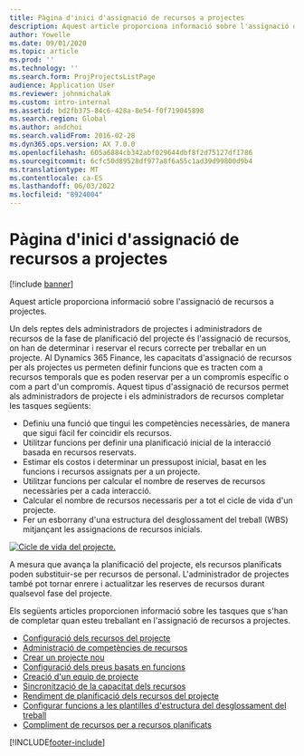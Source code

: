 ```yaml
---
title: Pàgina d'inici d'assignació de recursos a projectes
description: Aquest article proporciona informació sobre l'assignació de recursos a projectes.
author: Yowelle
ms.date: 09/01/2020
ms.topic: article
ms.prod: ''
ms.technology: ''
ms.search.form: ProjProjectsListPage
audience: Application User
ms.reviewer: johnmichalak
ms.custom: intro-internal
ms.assetid: bd2fb375-84c6-428a-8e54-f0f719045898
ms.search.region: Global
ms.author: andchoi
ms.search.validFrom: 2016-02-28
ms.dyn365.ops.version: AX 7.0.0
ms.openlocfilehash: 605a6884cb342abf029644dbf8f2d75127df1786
ms.sourcegitcommit: 6cfc50d89528df977a8f6a55c1ad39d99800d9b4
ms.translationtype: MT
ms.contentlocale: ca-ES
ms.lasthandoff: 06/03/2022
ms.locfileid: "8924004"
---
```

# <a name="project-resourcing-home-page"></a>Pàgina d'inici d'assignació de recursos a projectes

[!include [banner](../includes/banner.md)]

Aquest article proporciona informació sobre l'assignació de recursos a projectes.

Un dels reptes dels administradors de projectes i administradors de recursos de la fase de planificació del projecte és l'assignació de recursos, on han de determinar i reservar el recurs correcte per treballar en un projecte. Al Dynamics 365 Finance, les capacitats d'assignació de recursos per als projectes us permeten definir funcions que es tracten com a recursos temporals que es poden reservar per a un compromís específic o com a part d'un compromís. Aquest tipus d'assignació de recursos permet als administradors de projecte i els administradors de recursos completar les tasques següents:

- Definiu una funció que tingui les competències necessàries, de manera que sigui fàcil fer coincidir els recursos.
- Utilitzar funcions per definir una planificació inicial de la interacció basada en recursos reservats.
- Estimar els costos i determinar un pressupost inicial, basat en les funcions i recursos assignats per a un projecte.
- Utilitzar funcions per calcular el nombre de reserves de recursos necessàries per a cada interacció.
- Calcular el nombre de recursos necessaris per a tot el cicle de vida d'un projecte.
- Fer un esborrany d'una estructura del desglossament del treball (WBS) mitjançant les assignacions de recursos inicials.

[![Cicle de vida del projecte.](./media/projectresourcing02-1024x812.jpg)](./media/projectresourcing02.jpg)

A mesura que avança la planificació del projecte, els recursos planificats poden substituir-se per recursos de personal. L'administrador de projectes també pot tornar enrere i actualitzar les reserves de recursos durant qualsevol fase del projecte.

Els següents articles proporcionen informació sobre les tasques que s'han de completar quan esteu treballant en l'assignació de recursos a projectes.

- [Configuració dels recursos del projecte](set-up-project-resources.md)
- [Administració de competències de recursos](manage-resource-competencies.md)
- [Crear un projecte nou](create-new-project.md)
- [Configuració dels preus basats en funcions](set-up-role-based-pricing.md)
- [Creació d'un equip de projecte](create-project-team.md)
- [Sincronització de la capacitat dels recursos](synchronize-resource-capacity.md)
- [Rendiment de planificació dels recursos del projecte](project-scheduling-performance.md)
- [Configurar funcions a les plantilles d'estructura del desglossament del treball](set-up-roles-wbs-template.md)
- [Compliment de recursos per a recursos planificats](resource-fulfillment-planned-resources.md)


[!INCLUDE[footer-include](../includes/footer-banner.md)]